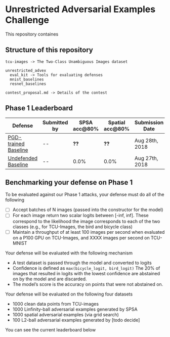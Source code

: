 # Unrestricted Adversarial Examples Challenge

This repository containes


## Structure of this repository

```
tcu-images -> The Two-Class Unambiguous Images dataset

unrestricted_advex
  eval_kit -> Tools for evaluating defenses 
  mnist_baselines
  resnet_baselines
  
contest_proposal.md -> Details of the contest  
```

## Phase 1 Leaderboard

| Defense               | Submitted by  | SPSA acc@80% | Spatial acc@80% | Submission Date |
| --------------------- | ------------- | ------------ |--------------- | --------------- |
| [PGD-trained Baseline](https://github.com/google/unrestricted-adversarial-examples/tree/master/unrestricted_advex/pytorch_resnet_baseline)  |  --           |    **??**    |     **??**     |  Aug 28th, 2018 |
| [Undefended Baseline](https://github.com/google/unrestricted-adversarial-examples/tree/master/unrestricted_advex/pytorch_resnet_baseline)   |  --           |    0.0%    |     0.0%     |  Aug 27th, 2018 |


## Benchmarking your defense on Phase 1

To be evaluated against our Phase 1 attacks, your defense must do all of the following

-[ ] Accept batches of N images (passed into the constructor for the model)
-[ ] For each image return two scalar logits between [-inf, inf]. These correspond to the likelihood the image corresponds to each of the two classes (e.g., for TCU-Images, the bird and bicycle class)
-[ ] Maintain a throughput of at least 100 images per second when evaluated on a P100 GPU on TCU-Images, and XXXX images per second on TCU-MNIST

Your defense will be evaluated with the following mechanism
- A test dataset is passed through the model and converted to logits
- Confidence is defined as `max(bicycle_logit, bird_logit)` The 20% of images that resulted in logits with the lowest confidence are abstained on by the model and are discarded.
- The model’s score is the accuracy on points that were not abstained on.

Your defense will be evaluated on the following four datasets
- 1000 clean data points from TCU-images
- 1000 Linfinity-ball adversarial examples generated by SPSA
- 1000 spatial adversarial examples (via grid search)
- 100 L2-ball adversarial examples generated by [todo decide]

You can see the current leaderboard below
